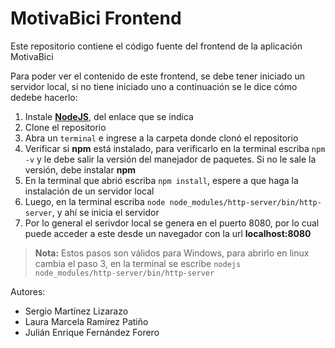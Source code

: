 # MotivaBici Frontend

Este repositorio contiene el código fuente del frontend de la aplicación MotivaBici

Para poder ver el contenido de este frontend, se debe tener iniciado un servidor local, si no tiene iniciado uno a continuación se le dice cómo dedebe hacerlo:

1. Instale [**NodeJS**](https://nodejs.org/en/), del enlace que se indica
2. Clone el repositorio
3. Abra un `terminal` e ingrese a la carpeta donde clonó el repositorio
4. Verificar si **npm** está instalado, para verificarlo en la terminal escriba `npm -v` y le debe salir la versión del manejador de paquetes. Si no le sale la versión, debe instalar **npm**
5. En la terminal que abrió escriba `npm install`, espere a que haga la instalación de un servidor local
6. Luego, en la terminal escriba `node node_modules/http-server/bin/http-server`, y ahí se inicia el servidor
7. Por lo general el serivdor local se genera en el puerto 8080, por lo cual puede acceder a este desde un navegador con la url **localhost:8080**

>**Nota:** Estos pasos son válidos para Windows, para abrirlo en linux cambia el paso 3, en la terminal se escribe `nodejs node_modules/http-server/bin/http-server`

Autores:
* Sergio Martínez Lizarazo
* Laura Marcela Ramírez Patiño
* Julián Enrique Fernández Forero

